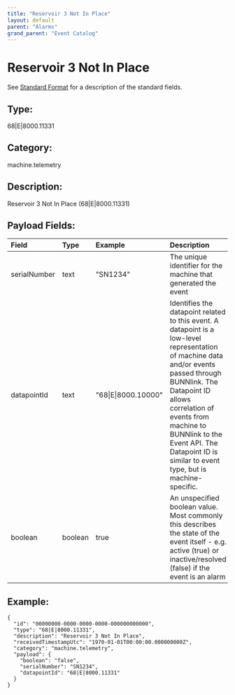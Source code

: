 ```yaml
---
title: "Reservoir 3 Not In Place"
layout: default
parent: "Alarms"
grand_parent: "Event Catalog"
---
```


# Reservoir 3 Not In Place

See [Standard Format](/event-subscriptions/event-format) for a description of the standard fields.

## Type:

68\|E\|8000.11331

## Category:

machine.telemetry

## Description: 

Reservoir 3 Not In Place (68\|E\|8000.11331)

## Payload Fields:

| Field | Type | Example | Description |
|:------|:-----|:--------|:------------|
| serialNumber | text | "SN1234" | The unique identifier for the machine that generated the event |
| datapointId | text | "68\|E\|8000.10000" | Identifies the datapoint related to this event. A datapoint is a low-level representation of machine data and/or events passed through BUNNlink. The Datapoint ID allows correlation of events from machine to BUNNlink to the Event API. The Datapoint ID is similar to event type, but is machine-specific. |
| boolean | boolean | true | An unspecified boolean value. Most commonly this describes the state of the event itself - e.g. active (true) or inactive/resolved (false) if the event is an alarm |

## Example:

```
{
  "id": "00000000-0000-0000-0000-000000000000",
  "type": "68|E|8000.11331",
  "description": "Reservoir 3 Not In Place",
  "receivedTimestampUtc": "1970-01-01T00:00:00.000000000Z",
  "category": "machine.telemetry",
  "payload": {
    "boolean": "false",
    "serialNumber": "SN1234",
    "datapointId": "68|E|8000.11331"
  }
}
```
